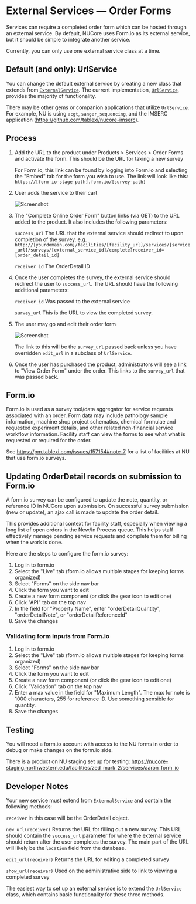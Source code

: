 # External Services — Order Forms

Services can require a completed order form which can be hosted through an external service. By default, NUCore uses Form.io as its external service, but it should be simple to integrate another service.

Currently, you can only use one external service class at a time.

## Default (and only): UrlService

You can change the default external service by creating a new class that extends from [`ExternalService`](../app/models/external_service.rb). The current implementation, [`UrlService`](../app/models/url_service.rb), provides the majority of functionality.

There may be other gems or companion applications that utilize `UrlService`.
For example, NU is using `acgt`, `sanger_sequencing`, and the IMSERC application (https://github.com/tablexi/nucore-imserc).

## Process

1. Add the URL to the product under Products > Services > Order Forms and activate the form. This should be the URL for taking a new survey

    For Form.io, this link can be found by logging into Form.io and selecting the "Embed" tab for the form you wish to use.
    The link will look like this: `https://[form-io-stage-path].form.io/[survey-path]`

2. User adds the service to their cart
   
   ![Screenshot](images/complete-online-order-form.png)
   
3. The "Complete Online Order Form" button links (via GET) to the URL added to the product. It also includes the following parameters:

   `success_url` The URL that the external service should redirect to upon completion of the survey.
    e.g. `http://[yourdomain.com]/facilities/[facility_url]/services/[service_url]/surveys/[external_service_id]/complete?receiver_id=[order_detail_id]`

   `receiver_id` The OrderDetail ID

4. Once the user completes the survey, the external service should redirect the user to `success_url`. The URL should have the following additional parameters:

   `receiver_id` Was passed to the external service
   
   `survey_url` This is the URL to view the completed survey.

5. The user may go and edit their order form
    
    ![Screenshot](images/edit-online-order-form.png)
    
    The link to this will be the `survey_url` passed back unless you have overridden `edit_url` in a subclass of `UrlService`.

6. Once the user has purchased the product, administrators will see a link to "View Order Form" under the order. This links to the `survey_url` that was passed back. 

## Form.io

Form.io is used as a survey tool/data aggregator for service requests associated with an order.
Form data may include pathology sample information, machine shop project schematics, chemical formulae and requested experiment details, and other related non-financial service workflow information. Facility staff can view the forms to see what what is requested or required for the order.

See https://pm.tablexi.com/issues/157154#note-7 for a list of facilities at NU that use form.io surveys.

## Updating OrderDetail records on submission to Form.io

A form.io survey can be configured to update the note, quantity, or reference ID in NUCore upon submission.
On successful survey submission (new or update), an ajax call is made to update the order detail.

This provides additional context for facility staff, especially when viewing a long list of open orders in the New/In Process queue.
This helps staff effectively manage pending service requests and complete them for billing when the work is done.

Here are the steps to configure the form.io survey:

1. Log in to form.io
1. Select the "Live" tab (form.io allows multiple stages for keeping forms organized)
1. Select "Forms" on the side nav bar
1. Click the form you want to edit
1. Create a new form component (or click the gear icon to edit one)
1. Click "API" tab on the top nav
1. In the field for "Property Name", enter "orderDetailQuantity", "orderDetailNote", or "orderDetailReferenceId"
1. Save the changes

### Validating form inputs from Form.io

1. Log in to form.io
1. Select the "Live" tab (form.io allows multiple stages for keeping forms organized)
1. Select "Forms" on the side nav bar
1. Click the form you want to edit
1. Create a new form component (or click the gear icon to edit one)
1. Click "Validation" tab on the top nav
1. Enter a max value in the field for "Maximum Length".  The max for note is 1000 characters, 255 for reference ID.  Use something sensible for quantity.
1. Save the changes

## Testing

You will need a form.io account with access to the NU forms in order to debug or make changes on the form.io side.

There is a product on NU staging set up for testing: https://nucore-staging.northwestern.edu/facilities/zed_mark_2/services/aaron_form_io

## Developer Notes

Your new service must extend from `ExternalService` and contain the following methods:

`receiver` in this case will be the OrderDetail object.

`new_url(receiver)` Returns the URL for filling out a new survey. This URL should contain the `success_url` parameter for where the external service should return after the user completes the survey. The main part of the URL will likely be the `location` field from the database.

`edit_url(receiver)` Returns the URL for editing a completed survey

`show_url(receiver)` Used on the administrative side to link to viewing a completed survey

The easiest way to set up an external service is to extend the `UrlService` class, which contains basic functionality for these three methods.
